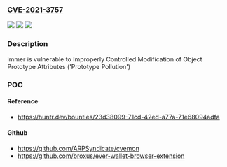 ### [CVE-2021-3757](https://cve.mitre.org/cgi-bin/cvename.cgi?name=CVE-2021-3757)
![](https://img.shields.io/static/v1?label=Product&message=immerjs%2Fimmer&color=blue)
![](https://img.shields.io/static/v1?label=Version&message=%3C%3D%209.0.5%20&color=brighgreen)
![](https://img.shields.io/static/v1?label=Vulnerability&message=CWE-1321%20Improperly%20Controlled%20Modification%20of%20Object%20Prototype%20Attributes%20('Prototype%20Pollution')&color=brighgreen)

### Description

immer is vulnerable to Improperly Controlled Modification of Object Prototype Attributes ('Prototype Pollution')

### POC

#### Reference
- https://huntr.dev/bounties/23d38099-71cd-42ed-a77a-71e68094adfa

#### Github
- https://github.com/ARPSyndicate/cvemon
- https://github.com/broxus/ever-wallet-browser-extension

